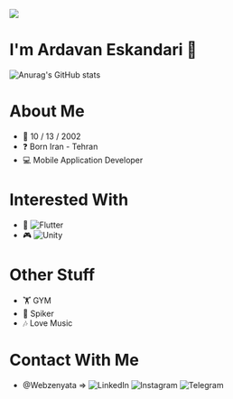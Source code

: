 ![](https://komarev.com/ghpvc/?username=ardavan8102&color=blueviolet&style=plastic&label=Profile+Checked+:)
# I'm <b>Ardavan Eskandari</b> 👋
![Anurag's GitHub stats](https://github-readme-stats.vercel.app/api?username=ardavan8102&show_icons=true&theme=tokyonight)
<!--
[![Top Langs](https://github-readme-stats.vercel.app/api/top-langs/?username=ardavan8102&layout=compact)](https://github.com/anuraghazra/github-readme-stats)
--->


# About Me
- 🎂 10 / 13 / 2002 
- ❓ Born Iran - Tehran
- 💻 Mobile Application Developer

# Interested With
- 📱 ![Flutter](https://img.shields.io/badge/Flutter-%2302569B.svg?style=for-the-badge&logo=Flutter&logoColor=white)
- 🎮 ![Unity](https://img.shields.io/badge/unity-%23000000.svg?style=for-the-badge&logo=unity&logoColor=white)

# Other Stuff
- 🏋️ GYM
- 🏐 Spiker
- 🎶 Love Music


# Contact With Me
- @Webzenyata => ![LinkedIn](https://img.shields.io/badge/linkedin-%230077B5.svg?style=for-the-badge&logo=linkedin&logoColor=white)
![Instagram](https://img.shields.io/badge/Instagram-%23E4405F.svg?style=for-the-badge&logo=Instagram&logoColor=white)
![Telegram](https://img.shields.io/badge/Telegram-2CA5E0?style=for-the-badge&logo=telegram&logoColor=white)



<!--
ardavan8102/ardavan8102 is a ✨ special ✨ repository because its `README.md` (this file) appears on your GitHub profile.
You can click the Preview link to take a look at your changes.
--->
